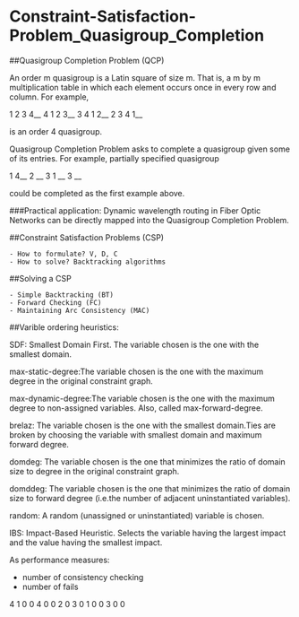# Constraint-Satisfaction-Problem_Quasigroup_Completion

##Quasigroup Completion Problem (QCP)

An order m quasigroup is a Latin square of size m. That is, a m by m multiplication table in which each element occurs once in every row and column. For example,

1        2       3       4__
4        1       2       3__
3        4       1       2__
2        3       4       1__

is an order 4 quasigroup. 


Quasigroup Completion Problem asks to complete a quasigroup given some of its entries. 
For example, partially specified quasigroup

1                        4__
                 2        __
3               1         __
         3                __ 

could be completed as the first example above.

###Practical application:
Dynamic wavelength routing in Fiber Optic Networks can be directly mapped into the Quasigroup Completion Problem.



##Constraint Satisfaction Problems (CSP)
```
- How to formulate? V, D, C
- How to solve? Backtracking algorithms
```
##Solving a CSP
```
- Simple Backtracking (BT)
- Forward Checking (FC)
- Maintaining Arc Consistency (MAC)
```

##Varible ordering heuristics:

SDF: Smallest Domain First. The variable chosen is the one with the smallest domain.
 
max-static-degree:The variable chosen is the one with the maximum degree in the original constraint graph.

max-dynamic-degree:The variable chosen is the one with the maximum degree to non-assigned variables. Also, called max-forward-degree.

brelaz: The variable chosen is the one with the smallest domain.Ties are broken by choosing the variable with smallest domain and maximum forward degree.

domdeg: The variable chosen is the one that minimizes the ratio of domain size to degree in the original constraint graph.

domddeg: The variable chosen is the one that minimizes the ratio of domain size to forward degree (i.e.the number of adjacent uninstantiated variables).

random: A random (unassigned or uninstantiated) variable is chosen.

IBS: Impact-Based Heuristic. Selects the variable having the largest impact and the value having the smallest impact.




As performance measures:
* number of consistency checking 
*  number of fails




4
1 0 0 4
0 0 2 0
3 0 1 0
0 3 0 0
